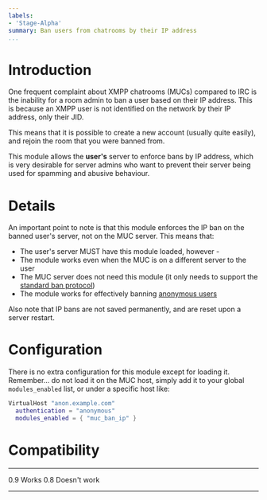 ```yaml
---
labels:
- 'Stage-Alpha'
summary: Ban users from chatrooms by their IP address
...
```


Introduction
============

One frequent complaint about XMPP chatrooms (MUCs) compared to IRC is
the inability for a room admin to ban a user based on their IP address.
This is because an XMPP user is not identified on the network by their
IP address, only their JID.

This means that it is possible to create a new account (usually quite
easily), and rejoin the room that you were banned from.

This module allows the **user's** server to enforce bans by IP address,
which is very desirable for server admins who want to prevent their
server being used for spamming and abusive behaviour.

Details
=======

An important point to note is that this module enforces the IP ban on
the banned user's server, not on the MUC server. This means that:

-   The user's server MUST have this module loaded, however -
-   The module works even when the MUC is on a different server to the
    user
-   The MUC server does not need this module (it only needs to support
    the [standard ban
    protocol](http://xmpp.org/extensions/xep-0045.html#ban))
-   The module works for effectively banning [anonymous
    users](http://prosody.im/doc/anonymous_logins)

Also note that IP bans are not saved permanently, and are reset upon a
server restart.

Configuration
=============

There is no extra configuration for this module except for loading it.
Remember... do not load it on the MUC host, simply add it to your global
`modules_enabled` list, or under a specific host like:

``` lua
VirtualHost "anon.example.com"
  authentication = "anonymous"
  modules_enabled = { "muc_ban_ip" }
```

Compatibility
=============

  ----- --------------
  0.9   Works
  0.8   Doesn't work
  ----- --------------
